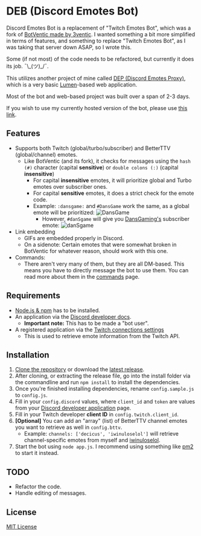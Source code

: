 # DEB (Discord Emotes Bot)
Discord Emotes Bot is a replacement of "Twitch Emotes Bot", which was a fork of [BotVentic made by 3ventic](https://github.com/3ventic/BotVentic).
I wanted something a bit more simplified in terms of features, and something to replace "Twitch Emotes Bot", as I was taking that server down ASAP, so I wrote this.

Some (if not most) of the code needs to be refactored, but currently it does its job. ¯\\\_(ツ)\_/¯.

This utilizes another project of mine called [DEP (Discord Emotes Proxy)](https://github.com/Decicus/DEP), which is a very basic [Lumen](https://lumen.laravel.com/)-based web application.

Most of the bot and web-based project was built over a span of 2-3 days.

If you wish to use my currently hosted version of the bot, please use [this link](https://discordapp.com/oauth2/authorize?client_id=218423098494550018&scope=bot&permissions=19456).

## Features
- Supports both Twitch (global/turbo/subscriber) and BetterTTV (global/channel) emotes.
    - Like BotVentic (and its fork), it checks for messages using the `hash (#)` character (capital **sensitive**) or `double colons (:)` (capital **insensitive**)
        - For capital **insensitive** emotes, it will prioritize global and Turbo emotes over subscriber ones.
        - For capital **sensitive** emotes, it does a strict check for the emote code.
        - Example: `:dansgame:` and `#DansGame` work the same, as a global emote will be prioritized: ![DansGame](https://static-cdn.jtvnw.net/emoticons/v1/33/1.0)
            - However, `#danSgame` will give you [DansGaming's](https://www.twitch.tv/dansgaming) subscriber emote: ![danSgame](https://static-cdn.jtvnw.net/emoticons/v1/109603/1.0)
- Link embedding
    - GIFs are embedded properly in Discord.
    - On a sidenote: Certain emotes that were somewhat broken in BotVentic for whatever reason, should work with this one.
- Commands:
    - There aren't very many of them, but they are all DM-based. This means you have to directly message the bot to use them. You can read more about them in the [commands](COMMANDS.md) page.

## Requirements
- [Node.js & npm](https://nodejs.org/) has to be installed.
- An application via the [Discord developer docs](https://discordapp.com/developers/docs/intro).
    - **Important note:** This has to be made a "bot user".
- A registered application via the [Twitch connections settings](https://www.twitch.tv/settings/connections)
    - This is used to retrieve emote information from the Twitch API.

## Installation
1. [Clone the repository](https://help.github.com/articles/cloning-a-repository/) or download the [latest release](https://github.com/Decicus/DEB/releases/latest).
2. After cloning, or extracting the release file, go into the install folder via the commandline and run `npm install` to install the dependencies.
3. Once you're finished installing dependencies, rename `config.sample.js` to `config.js`.
4. Fill in your `config.discord` values, where `client_id` and `token` are values from your [Discord developer application](https://discordapp.com/developers/applications/me) page.
5. Fill in your Twitch developer **client ID** in `config.twitch.client_id`.
6. **[Optional]** You can add an "array" (list) of BetterTTV channel emotes you want to retrieve as well in `config.bttv`.
    - Example: `channels: ['decicus', 'iwinuloselol']` will retrieve channel-specific emotes from myself and [iwinuloselol](https://www.twitch.tv/iwinuloselol).
7. Start the bot using `node app.js`. I recommend using something like [pm2](https://github.com/Unitech/pm2) to start it instead.

## TODO
- Refactor the code.
- Handle editing of messages.

## License
[MIT License](LICENSE)
